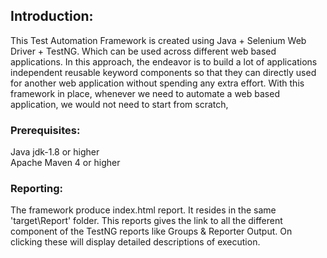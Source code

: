 ## Introduction:
This Test Automation Framework is created using Java + Selenium Web Driver + TestNG. 
Which can be used across different web based applications. 
In this approach, the endeavor is to build a lot of applications independent reusable keyword components so that they can directly used 
for another web application without spending any extra effort. 
With this framework in place, whenever we need to automate a web based application, 
we would not need to start from scratch, 


### Prerequisites:
Java jdk-1.8 or higher               
Apache Maven 4 or higher



### Reporting:
The framework produce index.html report. It resides in the same 'target\Report' folder. 
This reports gives the link to all the different component of the TestNG reports like Groups & Reporter Output. 
On clicking these will display detailed descriptions of execution.
